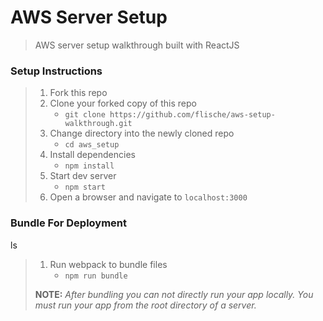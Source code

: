 # AWS Server Setup

> AWS server setup walkthrough built with ReactJS

### Setup Instructions

> 1. Fork this repo
> 1. Clone your forked copy of this repo
>    - `git clone https://github.com/flische/aws-setup-walkthrough.git`
> 1. Change directory into the newly cloned repo
>    - `cd aws_setup`
> 1. Install dependencies 
>    - `npm install`
> 1. Start dev server
>    - `npm start`
> 1. Open a browser and navigate to `localhost:3000` 

### Bundle For Deployment
ls
> 1. Run webpack to bundle files
>    - `npm run bundle`
> 
> **NOTE:** *After bundling you can not directly run your app locally. You must run your app from the root directory of a server.*
